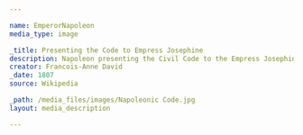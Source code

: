 ```yaml
--- 

name: EmperorNapoleon
media_type: image

_title: Presenting the Code to Empress Josephine
description: Napoleon presenting the Civil Code to the Empress Josephine
creator: Francois-Anne David
_date: 1807
source: Wikipedia

_path: /media_files/images/Napoleonic Code.jpg 
layout: media_description

--- 
```

